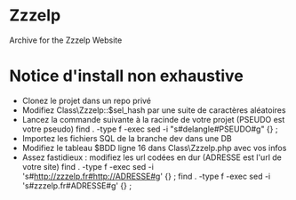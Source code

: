 # Zzzelp
Archive for the Zzzelp Website

# Notice d'install non exhaustive

* Clonez le projet dans un repo privé
* Modifiez Class\Zzzelp::$sel_hash par une suite de caractères aléatoires
* Lancez la commande suivante à la racinde de votre projet (PSEUDO est votre pseudo)
find . -type f  -exec sed -i "s#delangle#PSEUDO#g" {} \;
* Importez les fichiers SQL de la branche dev dans une DB
* Modifiez le tableau $BDD ligne 16 dans Class\Zzzelp.php avec vos infos
* Assez fastidieux : modifiez les url codées en dur (ADRESSE est l'url de votre site)
find . -type f -exec sed -i 's#http://zzzelp.fr#http://ADRESSE#g' {} \;
find . -type f -exec sed -i 's#zzzelp.fr#ADRESSE#g' {} \;
